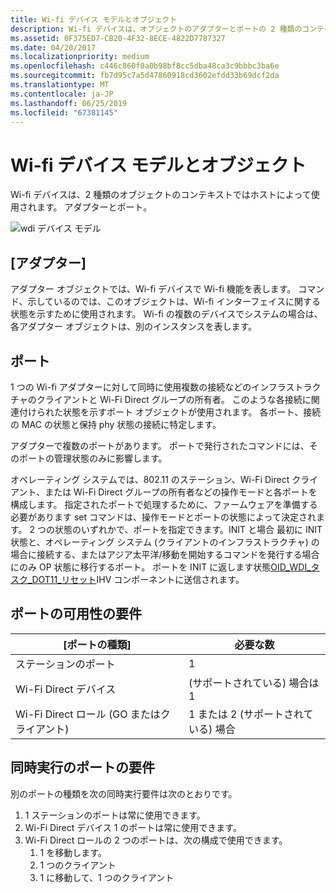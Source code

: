 ```yaml
---
title: Wi-fi デバイス モデルとオブジェクト
description: Wi-fi デバイスは、オブジェクトのアダプターとポートの 2 種類のコンテキストでのホストによって使用されます。
ms.assetid: 0F375ED7-CB20-4F32-8ECE-4822D7787327
ms.date: 04/20/2017
ms.localizationpriority: medium
ms.openlocfilehash: c446c860f0a0b98bf8cc5dba48ca3c9bbbc3ba6e
ms.sourcegitcommit: fb7d95c7a5d47860918cd3602efdd33b69dcf2da
ms.translationtype: MT
ms.contentlocale: ja-JP
ms.lasthandoff: 06/25/2019
ms.locfileid: "67381145"
---
```

# <a name="wi-fi-device-model-and-objects"></a>Wi-fi デバイス モデルとオブジェクト


Wi-fi デバイスは、2 種類のオブジェクトのコンテキストではホストによって使用されます。 アダプターとポート。

![wdi デバイス モデル](images/wdi-object-model.png)

## <a name="adapter"></a>[アダプター]


アダプター オブジェクトでは、Wi-fi デバイスで Wi-fi 機能を表します。 コマンド、示しているのでは、このオブジェクトは、Wi-fi インターフェイスに関する状態を示すために使用されます。 Wi-fi の複数のデバイスでシステムの場合は、各アダプター オブジェクトは、別のインスタンスを表します。

## <a name="port"></a>ポート


1 つの Wi-fi アダプターに対して同時に使用複数の接続などのインフラストラクチャのクライアントと Wi-Fi Direct グループの所有者。 このような各接続に関連付けられた状態を示すポート オブジェクトが使用されます。 各ポート、接続の MAC の状態と保持 phy 状態の接続に特定します。

アダプターで複数のポートがあります。 ポートで発行されたコマンドには、そのポートの管理状態のみに影響します。

オペレーティング システムでは、802.11 のステーション、Wi-Fi Direct クライアント、または Wi-Fi Direct グループの所有者などの操作モードと各ポートを構成します。 指定されたポートで処理するために、ファームウェアを準備する必要があります set コマンドは、操作モードとポートの状態によって決定されます。 2 つの状態のいずれかで、ポートを指定できます。INIT と場合 最初に INIT 状態と、オペレーティング システム (クライアントのインフラストラクチャ) の場合に接続する、またはアジア太平洋/移動を開始するコマンドを発行する場合にのみ OP 状態に移行するポート。 ポートを INIT に返します状態[OID\_WDI\_タスク\_DOT11\_リセット](https://docs.microsoft.com/windows-hardware/drivers/network/oid-wdi-task-dot11-reset)IHV コンポーネントに送信されます。

## <a name="port-availability-requirements"></a>ポートの可用性の要件


| [ポートの種類]                        | 必要な数        |
|----------------------------------|-----------------------|
| ステーションのポート                     | 1                     |
| Wi-Fi Direct デバイス              | (サポートされている) 場合は 1      |
| Wi-Fi Direct ロール (GO またはクライアント) | 1 または 2 (サポートされている) 場合 |

 

## <a name="port-concurrency-requirements"></a>同時実行のポートの要件


別のポートの種類を次の同時実行要件は次のとおりです。

1.  1 ステーションのポートは常に使用できます。
2.  Wi-Fi Direct デバイス 1 のポートは常に使用できます。
3.  Wi-Fi Direct ロールの 2 つのポートは、次の構成で使用できます。
    1.  1 を移動します。
    2.  1 つのクライアント
    3.  1 に移動して、1 つのクライアント

 

 





